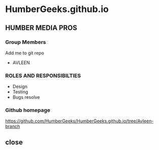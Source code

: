 # HumberGeeks.github.io

## HUMBER MEDIA PROS

### Group Members

Add me to  git repo

- AVLEEN

### ROLES AND RESPONSIBILTIES

- Design
- Testing
- Bugs resolve

### Github homepage

https://github.com/HumberGeeks/HumberGeeks.github.io/tree/Avleen-branch

## close
